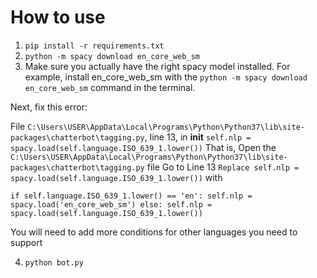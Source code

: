 # How to use

1. `pip install -r requirements.txt`
2. `python -m spacy download en_core_web_sm`
3. Make sure you actually have the right spacy model installed. For example, install en_core_web_sm with the `python -m spacy download en_core_web_sm` command in the terminal.

Next, fix this error:

File `C:\Users\USER\AppData\Local\Programs\Python\Python37\lib\site-packages\chatterbot\tagging.py`, line 13, in __init__
    `self.nlp = spacy.load(self.language.ISO_639_1.lower())`
That is,
    Open the `C:\Users\USER\AppData\Local\Programs\Python\Python37\lib\site-packages\chatterbot\tagging.py` file
    Go to Line 13
    `Replace self.nlp = spacy.load(self.language.ISO_639_1.lower())` with

`if self.language.ISO_639_1.lower() == 'en':
    self.nlp = spacy.load('en_core_web_sm')
else:
    self.nlp = spacy.load(self.language.ISO_639_1.lower())`

You will need to add more conditions for other languages you need to support

4. `python bot.py`